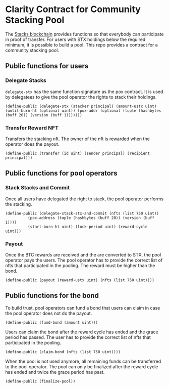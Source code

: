# Clarity Contract for Community Stacking Pool

The [Stacks blockchain](https://stacks.co) provides functions so that everybody can participate in proof of transfer. For users with STX holdings below the required minimum, it is possible to build a pool. This repo provides a contract for a community stacking pool.

## Public functions for users

### Delegate Stacks

`delegate-stx` has the same function signature as the pox contract. It is used by delegatees to give the pool operator the rights to stack their holdings.

```
(define-public (delegate-stx (stacker principal) (amount-ustx uint) (until-burn-ht (optional uint)) (pox-addr (optional (tuple (hashbytes (buff 20)) (version (buff 1)))))))
```

### Transfer Reward NFT

Transfers the stacking nft. The owner of the nft is rewarded when the operator does the payout.

```
(define-public (transfer (id uint) (sender principal) (recipient principal)))
```

## Public functions for pool operators

### Stack Stacks and Commit

Once all users have delegated the right to stack, the pool operator performs the stacking.

```
(define-public (delegate-stack-stx-and-commit (nfts (list 750 uint))
          (pox-address (tuple (hashbytes (buff 20)) (version (buff 1))))
          (start-burn-ht uint) (lock-period uint) (reward-cycle uint)))
```

### Payout

Once the BTC rewards are received and the are converted to STX, the pool operator pays the users. The pool operator has to provide the correct list of nfts that participated in the pooling. The reward must be higher than the bond.

```
(define-public (payout (reward-ustx uint) (nfts (list 750 uint))))
```

## Public functions for the bond

To build trust, pool operators can fund a bond that users can claim in case the pool operator does not do the payout.

```
(define-public (fund-bond (amount uint)))
```

Users can claim the bond after the reward cycle has ended and the grace period has passed. The user has to provide the correct list of nfts that participated in the pooling.

```
(define-public (claim-bond (nfts (list 750 uint))))
```

When the pool is not used anymore, all remaining funds can be transferred to the pool operator.
The pool can only be finalized after the reward cycle has ended and twice the grace period has past.

```
(define-public (finalize-pool))
```

